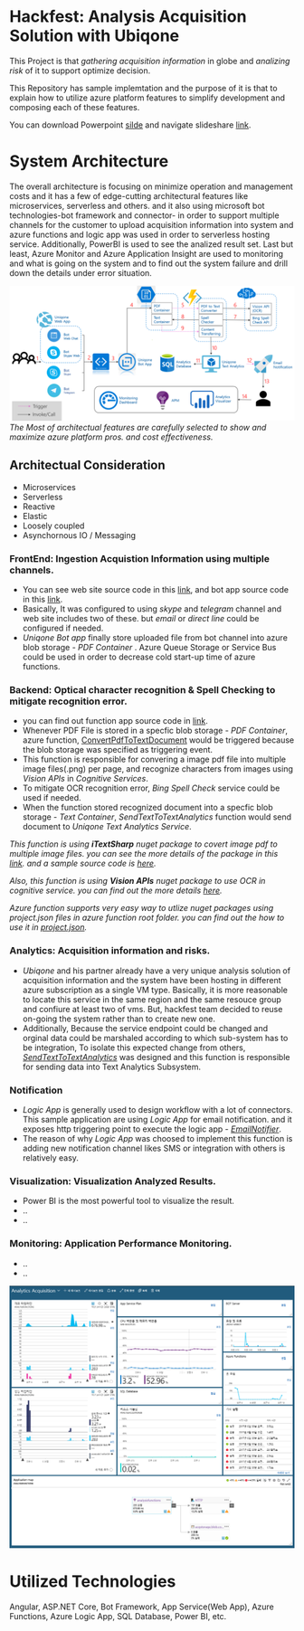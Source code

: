# Hackfest: Analysis Acquisition Solution with Ubiqone 

This Project is that *gathering acquisition information* in globe and *analizing risk* of it to support optimize decision. 

This Repository has sample implemtation and the purpose of it is that to explain how to utilize azure platform features to simplify development and composing each of these features.

You can download Powerpoint [silde]() and navigate slideshare [link]().

# System Architecture

The overall architecture is focusing on minimize operation and management costs and it has a few of edge-cutting architectural features like microservices, serverless and others. and it also using microsoft bot technologies-bot framework and connector- in order to support multiple channels for the customer to upload acquisition information into system and azure functions and logic app was used in order to serverless hosting service. Additionally, PowerBI is used to see the analized result set.
Last but least, Azure Monitor and Azure Application Insight are used to monitoring and what is going on the system and to find out the system failure and drill down the details under error situation.

![System Architecture](images/SystemArchitecture.png)
*The Most of architectual features are carefully selected to show and maximize azure platform pros. and cost effectiveness.*

## Architectual Consideration
- Microservices
- Serverless
- Reactive
- Elastic
- Loosely coupled
- Asynchornous IO / Messaging 

### FrontEnd: Ingestion Acquistion Information using multiple channels.
- You can see web site source code in this [link](/DevSources/AngularWebDev), and bot app source code in this [link](/DevSources/BotDev).
- Basically, It was configured to using *skype* and *telegram* channel and web site includes two of these. but *email* or *direct line* could be configured if needed.
- *Uniqone Bot app* finally store uploaded file from bot channel into azure blob storage - *PDF Container* . Azure Queue Storage or Service Bus could be used in order to decrease cold start-up time of azure functions.

### Backend: Optical character recognition & Spell Checking to mitigate recognition error.
- you can find out function app source code in [link](/DevSources/FunctionAppsDev).
- Whenever PDF File is stored in a specfic blob storage - *PDF Container*, azure function, [ConvertPdfToTextDocument](/DevSources/FunctionAppsDev/wwwroot/ConvertPdfToTextDocument) would be triggered because the blob storage was specified as triggering event.
- This function is responsible for convering a image pdf file into multiple image files(.png) per page, and recognize characters from images using *Vision APIs* in *Cognitive Services*.
- To mitigate OCR recognition error, *Bing Spell Check* service could be used if needed.
- When the function stored recognized document into a specfic blob storage - *Text Container*, *SendTextToTextAnalytics* function would send document to *Uniqone Text Analytics Service*.

*This function is using **iTextSharp** nuget package to covert image pdf to multiple image files. you can see the more details of the package in this [link](https://www.nuget.org/packages/iTextSharp/). and a sample source code is [here](https://psycodedeveloper.wordpress.com/2013/01/10/how-to-extract-images-from-pdf-files-using-c-and-itextsharp/).*

*Also, this function is using **Vision APIs** nuget package to use OCR in cognitive service. you can find out the more details [here](https://www.nuget.org/packages/Microsoft.ProjectOxford.Vision).*

*Azure function supports very easy way to utlize nuget packages using project.json files in azure function root folder. you can find out the how to use it in [project.json](/DevSources/FunctionAppsDev/wwwroot/ConvertPdfToTextDocument/project.json).*

### Analytics: Acquisition information and risks.
- *Ubiqone* and his partner already have a very unique analysis solution of acquisition information and the system have been hosting in different azure subscription as a single VM type. Basically, it is more reasonable to locate this service in the same region and the same resouce group and confiure at least two of vms. But, hackfest team decided to reuse on-going the system rather than to create new one.
- Additionally, Because the service endpoint could be changed and orginal data could be marshaled according to which sub-system has to be integration, To isolate this expected change from others, [*SendTextToTextAnalytics*](/DevSources/FunctionAppsDev/wwwroot/SendTextToTextAnalytics) was designed and this function is responsible for sending data into Text Analytics Subsystem.

### Notification
- *Logic App* is generally used to design workflow with a lot of connectors. This sample application are using *Logic App* for email notification. and it exposes http triggering point to execute the logic app - [*EmailNotifier*](/DevSources/LogicAppDev). 
- The reason of why *Logic App* was choosed to implement this function is adding new notification channel likes SMS or integration with others is relatively easy.

### Visualization: Visualization Analyzed Results.
- Power BI is the most powerful tool to visualize the result. 
- ..
- ..

### Monitoring: Application Performance Monitoring.
- ..
- ..

![Dashboard](/images/dashboard1.png)



# Utilized Technologies
Angular, ASP.NET Core, Bot Framework, App Service(Web App), Azure Functions, Azure Logic App, SQL Database, Power BI, etc.

